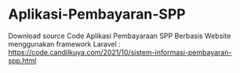# Aplikasi-Pembayaran-SPP
Download source Code Aplikasi Pembayaraan SPP Berbasis Website menggunakan framework Laravel : https://code.candilkuya.com/2021/10/sistem-informasi-pembayaran-spp.html
